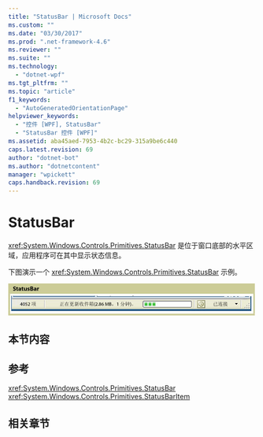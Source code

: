 ```yaml
---
title: "StatusBar | Microsoft Docs"
ms.custom: ""
ms.date: "03/30/2017"
ms.prod: ".net-framework-4.6"
ms.reviewer: ""
ms.suite: ""
ms.technology: 
  - "dotnet-wpf"
ms.tgt_pltfrm: ""
ms.topic: "article"
f1_keywords: 
  - "AutoGeneratedOrientationPage"
helpviewer_keywords: 
  - "控件 [WPF], StatusBar"
  - "StatusBar 控件 [WPF]"
ms.assetid: aba45aed-7953-4b2c-bc29-315a9be6c440
caps.latest.revision: 69
author: "dotnet-bot"
ms.author: "dotnetcontent"
manager: "wpickett"
caps.handback.revision: 69
---
```

# StatusBar
<xref:System.Windows.Controls.Primitives.StatusBar> 是位于窗口底部的水平区域，应用程序可在其中显示状态信息。  
  
 下图演示一个 <xref:System.Windows.Controls.Primitives.StatusBar> 示例。  
  
 ![状态栏](../../../../docs/framework/wpf/controls/media/ss-ctl-statusbar.GIF "SS\_CTL\_statusbar")  
  
## 本节内容  
  
## 参考  
 <xref:System.Windows.Controls.Primitives.StatusBar>  
 <xref:System.Windows.Controls.Primitives.StatusBarItem>  
  
## 相关章节
